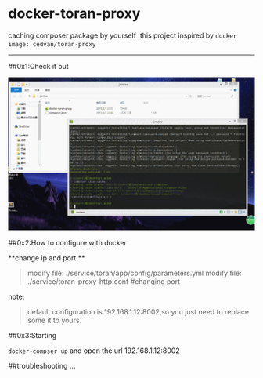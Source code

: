# docker-toran-proxy

caching composer package by yourself .this project inspired by `docker image: cedvan/toran-proxy`

---

##0x1:Check it out

![install](https://raw.githubusercontent.com/Jamlee/docker-toran-proxy/master/asset/install.gif)

##0x2:How to configure with docker

**change ip and port **

>  modify file: ./service/toran/app/config/parameters.yml
>  modify file: ./service/toran-proxy-http.conf #changing port

note:

>  default configuration is 192.168.1.12:8002,so you just need to replace some it to yours.


##0x3:Starting

`docker-compser up` and open the url 192.168.1.12:8002

##troubleshooting
...





